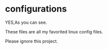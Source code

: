 configurations
==============
YES,As you can see.

These files are all my favorited linux config files.

Please ignore this project.
